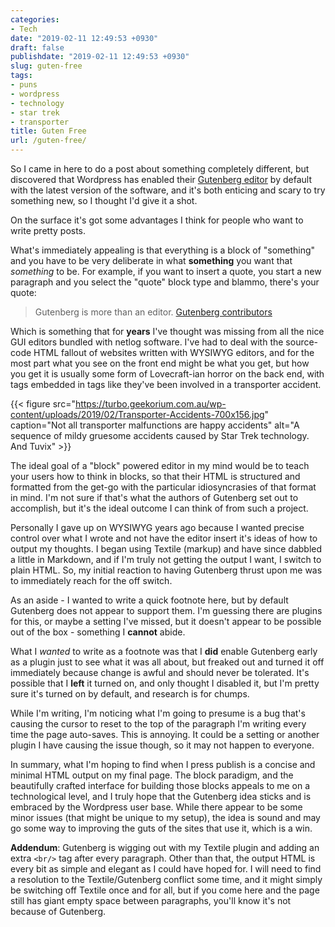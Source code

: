 ```yaml
---
categories:
- Tech
date: "2019-02-11 12:49:53 +0930"
draft: false
publishdate: "2019-02-11 12:49:53 +0930"
slug: guten-free
tags:
- puns
- wordpress
- technology
- star trek
- transporter
title: Guten Free
url: /guten-free/
---
```


So I came in here to do a post about something completely different, but discovered that Wordpress has enabled their [Gutenberg editor](https://wordpress.org/plugins/gutenberg/) by default with the latest version of the software, and it's both enticing and scary to try something new, so I thought I'd give it a shot.

On the surface it's got some advantages I think for people who want to write pretty posts.

What's immediately appealing is that everything is a block of "something" and you have to be very deliberate in what **something** you want that *something* to be. For example, if you want to insert a quote, you start a new paragraph and you select the "quote" block type and blammo, there's your quote:

> Gutenberg is more than an editor.
> [Gutenberg contributors](https://wordpress.org/plugins/gutenberg/)

Which is something that for **years** I've thought was missing from all the nice GUI editors bundled with netlog software. I've had to deal with the source-code HTML fallout of websites written with WYSIWYG editors, and for the most part what you see on the front end might be what you get, but how you get it is usually some form of Lovecraft-ian horror on the back end, with tags embedded in tags like they've been involved in a transporter accident.

{{< figure src="https://turbo.geekorium.com.au/wp-content/uploads/2019/02/Transporter-Accidents-700x156.jpg" caption="Not all transporter malfunctions are happy accidents" alt="A sequence of mildy gruesome accidents caused by Star Trek technology. And Tuvix" >}}

The ideal goal of a "block" powered editor in my mind would be to teach your users how to think in blocks, so that their HTML is structured and formatted from the get-go with the particular idiosyncrasies of that format in mind. I'm not sure if that's what the authors of Gutenberg set out to accomplish, but it's the ideal outcome I can think of from such a project.

Personally I gave up on WYSIWYG years ago because I wanted precise control over what I wrote and not have the editor insert it's ideas of how to output my thoughts. I began using Textile (markup) and have since dabbled a little in Markdown, and if I'm truly not getting the output I want, I switch to plain HTML. So, my initial reaction to having Gutenberg thrust upon me was to immediately reach for the off switch.

As an aside - I wanted to write a quick footnote here, but by default Gutenberg does not appear to support them. I'm guessing there are plugins for this, or maybe a setting I've missed, but it doesn't appear to be possible out of the box - something I **cannot** abide.

What I *wanted* to write as a footnote was that I **did** enable Gutenberg early as a plugin just to see what it was all about, but freaked out and turned it off immediately because change is awful and should never be tolerated. It's possible that I **left** it turned on, and only thought I disabled it, but I'm pretty sure it's turned on by default, and research is for chumps.

While I'm writing, I'm noticing what I'm going to presume is a bug that's causing the cursor to reset to the top of the paragraph I'm writing every time the page auto-saves. This is annoying. It could be a setting or another plugin I have causing the issue though, so it may not happen to everyone.

In summary, what I'm hoping to find when I press publish is a concise and minimal HTML output on my final page. The block paradigm, and the beautifully crafted interface for building those blocks appeals to me on a technological level, and I truly hope that the Gutenberg idea sticks and is embraced by the Wordpress user base. While there appear to be some minor issues (that might be unique to my setup), the idea is sound and may go some way to improving the guts of the sites that use it, which is a win.

**Addendum**: Gutenberg is wigging out with my Textile plugin and adding an extra `<br/>` tag after every paragraph. Other than that, the output HTML is every bit as simple and elegant as I could have hoped for. I will need to find a resolution to the Textile/Gutenberg conflict some time, and it might simply be switching off Textile once and for all, but if you come here and the page still has giant empty space between paragraphs, you'll know it's not because of Gutenberg.

